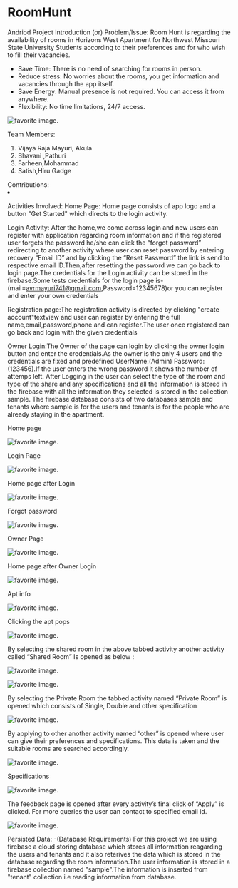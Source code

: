 ﻿# RoomHunt
Andriod Project
Introduction (or) Problem/Issue:
Room Hunt is regarding the availability of rooms in Horizons West Apartment for Northwest Missouri State University Students according to their preferences and for who wish to fill their vacancies.
<ul><li>	Save Time: There is no need of searching for rooms in person.</li>
<li>	Reduce stress: No worries about the rooms, you get information and vacancies through the app itself.</li>
<li>	Save Energy: Manual presence is not required. You can access it from anywhere.</li>
<li>  Flexibility: No time limitations, 24/7 access.
  </ul>
  
   
 ![ favorite image.](https://github.com/Vijayarajamayuri/RoomHunt/blob/master/1.PNG)
 
Team Members:
<ol>
  <li>	Vijaya Raja Mayuri, Akula </li>
<li>	Bhavani ,Pathuri </li>
<li>	Farheen,Mohammad </li>
<li>	Satish,Hiru Gadge </li>
  </ol>
Contributions:
<li>
 
 Activities Involved:
Home Page: Home page consists of app logo and a button "Get Started" which directs to the login activity.

Login Activity: After the home,we come across login and new users can register with application regarding room information and if the registered user forgets the password  he/she can click the “forgot password” redirecting to another activity  where user can reset password by entering recovery “Email ID” and by clicking the “Reset Password” the link is send to respective email ID.Then,after resetting the password we can go back to login page.The credentials for the Login activity can be stored in the firebase.Some tests credentials for the login page is-(mail=avrmayuri741@gmail.com,Password=12345678)or you can register and enter your own credentials

Registration page:The registration activity is directed by clicking "create account"textview and user can register by entering the full name,email,password,phone and can register.The user once registered can go back and login with the given credentials

Owner Login:The Owner of the page can login by clicking the owner login button and enter the credentials.As the owner is the only 4 users and the credentials are fixed and predefined UserName:(Admin) Password:(123456).If the user enters the wrong password it shows the number of attemps left.
After Logging in the user can select the type of the room and type of the share and any specifications and all the information is stored in the firebase with all the information they selected is stored in the collection sample.
The firebase database consists of two databases sample and tenants where sample is for the users and tenants is for the people who are already staying in the apartment.



  Home page
 
  ![ favorite image.](https://github.com/Vijayarajamayuri/RoomHunt/blob/master/2.PNG)
  
  Login Page
  
  
   ![ favorite image.](https://github.com/Vijayarajamayuri/RoomHunt/blob/master/3.PNG)
   
   Home page after Login
   
   
   ![ favorite image.](https://github.com/Vijayarajamayuri/RoomHunt/blob/master/4.PNG)
 
 Forgot password
 
   ![ favorite image.](https://github.com/Vijayarajamayuri/RoomHunt/blob/master/9.PNG)
   
Owner Page

 ![ favorite image.](https://github.com/Vijayarajamayuri/RoomHunt/blob/master/5.PNG)
 
Home page after Owner Login

 ![ favorite image.](https://github.com/Vijayarajamayuri/RoomHunt/blob/master/6.PNG)
 
  Apt info
 
 
  ![ favorite image.](https://github.com/Vijayarajamayuri/RoomHunt/blob/master/7.PNG)
  
 Clicking the apt pops 
 

![ favorite image.](https://github.com/Vijayarajamayuri/RoomHunt/blob/master/8.PNG)


By selecting the shared room in the above tabbed activity another activity called “Shared Room” Is opened as below :



 ![ favorite image.](https://github.com/Vijayarajamayuri/RoomHunt/blob/master/10.PNG)
 
   
![ favorite image.](https://github.com/Vijayarajamayuri/RoomHunt/blob/master/11.PNG)

By selecting the Private Room the tabbed activity named “Private Room” is opened which consists of Single, Double and other specification


   ![ favorite image.](https://github.com/Vijayarajamayuri/RoomHunt/blob/master/12.PNG)

By applying to other another activity named “other” is opened where user can give their preferences and specifications. This data is taken and the suitable rooms are searched accordingly.



   ![ favorite image.](https://github.com/Vijayarajamayuri/RoomHunt/blob/master/13.PNG)
   
   Specifications 
   
   ![ favorite image.](https://github.com/Vijayarajamayuri/RoomHunt/blob/master/14.PNG)


The feedback page is opened after every activity’s final click of “Apply” is clicked. For more queries the user can contact to specified email id.

 ![ favorite image.](https://github.com/Vijayarajamayuri/RoomHunt/blob/master/15.PNG)


Persisted Data: -(Database Requirements)
For this project we are using firebase a cloud storing database which stores all information reagarding the users and tenants and it also reterives the data which is stored in the database regarding the room information.The user information is stored in a firebase collection  named "sample".The information is inserted from "tenant" collection i.e reading information from database.
  
